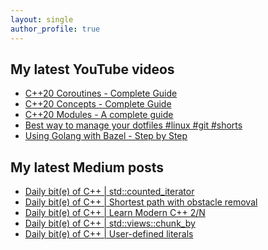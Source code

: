```yaml
---
layout: single
author_profile: true
---
```


## My latest YouTube videos

<ul>
<!--START_SECTION:youtube-->
<li><a href="https://www.youtube.com/watch?v=w-dmOHhBX9o">C++20 Coroutines - Complete Guide</a></li>
<li><a href="https://www.youtube.com/watch?v=1So7onMFxJM">C++20 Concepts  - Complete Guide</a></li>
<li><a href="https://www.youtube.com/watch?v=WRCwciJ5MTE">C++20 Modules - A complete guide</a></li>
<li><a href="https://www.youtube.com/watch?v=LHrB4TcU1JM">Best way to manage your dotfiles #linux #git #shorts</a></li>
<li><a href="https://www.youtube.com/watch?v=mXLrk0ipwz4">Using Golang with Bazel - Step by Step</a></li>
<!--END_SECTION:youtube-->
</ul>

## My latest Medium posts

<ul>
<!--START_SECTION:medium-->
<li><a href="https://medium.com/@simontoth/daily-bit-e-of-c-std-counted-iterator-146d264b9aae?source=rss-1e1de1006a93------2">Daily bit(e) of C++ | std::counted_iterator</a></li>
<li><a href="https://medium.com/@simontoth/daily-bit-e-of-c-shortest-path-with-obstacle-removal-5361af4b704c?source=rss-1e1de1006a93------2">Daily bit(e) of C++ | Shortest path with obstacle removal</a></li>
<li><a href="https://itnext.io/daily-bit-e-of-c-learn-modern-c-2-n-59d5434b2895?source=rss-1e1de1006a93------2">Daily bit(e) of C++ | Learn Modern C++ 2/N</a></li>
<li><a href="https://medium.com/@simontoth/daily-bit-e-of-c-std-views-chunk-by-c829d742f7b9?source=rss-1e1de1006a93------2">Daily bit(e) of C++ | std::views::chunk_by</a></li>
<li><a href="https://medium.com/@simontoth/daily-bit-e-of-c-user-defined-literals-d066291ca315?source=rss-1e1de1006a93------2">Daily bit(e) of C++ | User-defined literals</a></li>
<!--END_SECTION:medium-->
</ul>